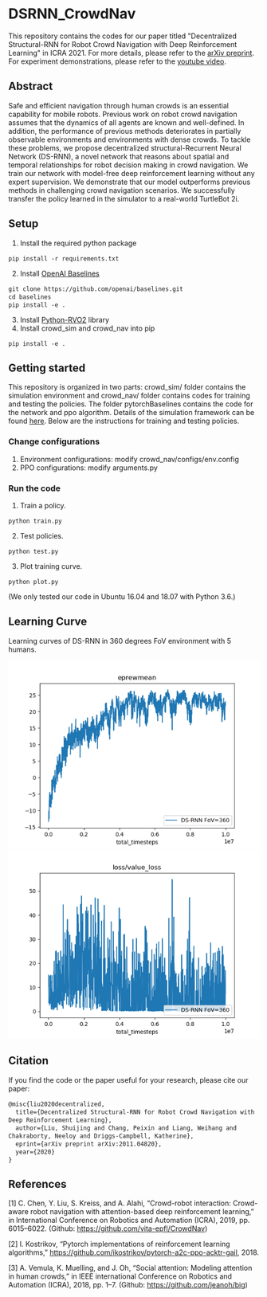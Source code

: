 # DSRNN_CrowdNav
This repository contains the codes for our paper titled "Decentralized Structural-RNN for Robot Crowd Navigation with Deep Reinforcement Learning" in ICRA 2021. 
For more details, please refer to the 
[arXiv preprint](https://arxiv.org/abs/2011.04820).
For experiment demonstrations, please refer to the [youtube video](https://youtu.be/bYO-1IAjzgY).


## Abstract
Safe and efficient navigation through human crowds is an essential capability for mobile robots. 
Previous work on robot crowd navigation assumes that the dynamics of all agents are known and well-defined. In addition, the performance of previous methods deteriorates in partially observable environments and environments with dense crowds. 
To tackle these problems, we propose decentralized structural-Recurrent Neural Network (DS-RNN), a novel network that reasons about spatial and temporal relationships for robot decision making in crowd navigation. 
We train our network with model-free deep reinforcement learning without any expert supervision. 
We demonstrate that our model outperforms previous methods in challenging crowd navigation scenarios. 
We successfully transfer the policy learned in the simulator to a real-world TurtleBot 2i.

<!--
## Method Overview
<img src="https://i.imgur.com/YOPHXD1.png" width="1000" />
-->

## Setup
1. Install the required python package
```
pip install -r requirements.txt
```

2. Install [OpenAI Baselines](https://github.com/openai/baselines#installation) 
```
git clone https://github.com/openai/baselines.git
cd baselines
pip install -e .
```

3. Install [Python-RVO2](https://github.com/sybrenstuvel/Python-RVO2) library
4. Install crowd_sim and crowd_nav into pip
```
pip install -e .
```

## Getting started
This repository is organized in two parts: crowd_sim/ folder contains the simulation environment and
crowd_nav/ folder contains codes for training and testing the policies. The folder pytorchBaselines contains the code
for the network and ppo algorithm.
Details of the simulation framework can be found
[here](crowd_sim/README.md). Below are the instructions for training and testing policies.

### Change configurations
1. Environment configurations: modify crowd_nav/configs/env.config
3. PPO configurations: modify arguments.py 

### Run the code
1. Train a policy. 
```
python train.py 
```

2. Test policies.
```
python test.py 
```
3. Plot training curve.
```
python plot.py
```
(We only tested our code in Ubuntu 16.04 and 18.07 with Python 3.6.)

## Learning Curve
Learning curves of DS-RNN in 360 degrees FoV environment with 5 humans.

<img src="/figures/reward.png" width="600" />
<img src="/figures/loss.png" width="600" />

## Citation
If you find the code or the paper useful for your research, please cite our paper:
```
@misc{liu2020decentralized,
  title={Decentralized Structural-RNN for Robot Crowd Navigation with Deep Reinforcement Learning},
  author={Liu, Shuijing and Chang, Peixin and Liang, Weihang and Chakraborty, Neeloy and Driggs-Campbell, Katherine},
  eprint={arXiv preprint arXiv:2011.04820},
  year={2020}
}
```

## References
[1] C. Chen, Y. Liu, S. Kreiss, and A. Alahi, “Crowd-robot interaction: Crowd-aware robot navigation with attention-based deep reinforcement learning,” in International Conference on Robotics and Automation (ICRA), 2019, pp. 6015–6022.
(Github: https://github.com/vita-epfl/CrowdNav)

[2] I. Kostrikov, “Pytorch implementations of reinforcement learning algorithms,” https://github.com/ikostrikov/pytorch-a2c-ppo-acktr-gail, 2018.

[3] A. Vemula, K. Muelling, and J. Oh, “Social attention: Modeling attention in human crowds,” in IEEE international Conference on Robotics and Automation (ICRA), 2018, pp. 1–7.
(Github: https://github.com/jeanoh/big)
